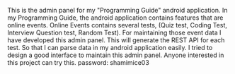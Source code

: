 This is the admin panel for my "Programming Guide" android application. In my Programming Guide, the android application contains features
that are online events. Online Events contains several tests, (Quiz test, Coding Test, Interview Question test, Random Test).
For maintaining those event data I have developed this admin panel. This will generate the REST API for each test. So that I can parse data in my android application easily. I tried to design a good interface to maintain this admin panel.
Anyone interested in this project can try this. 
password: shamimice03

